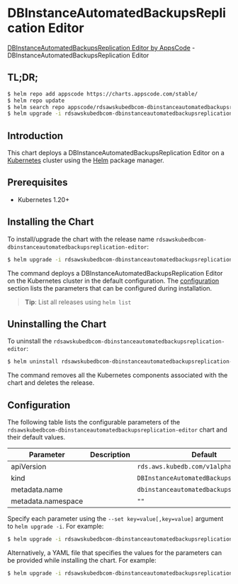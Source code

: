 # DBInstanceAutomatedBackupsReplication Editor

[DBInstanceAutomatedBackupsReplication Editor by AppsCode](https://appscode.com) - DBInstanceAutomatedBackupsReplication Editor

## TL;DR;

```bash
$ helm repo add appscode https://charts.appscode.com/stable/
$ helm repo update
$ helm search repo appscode/rdsawskubedbcom-dbinstanceautomatedbackupsreplication-editor --version=v0.16.0
$ helm upgrade -i rdsawskubedbcom-dbinstanceautomatedbackupsreplication-editor appscode/rdsawskubedbcom-dbinstanceautomatedbackupsreplication-editor -n default --create-namespace --version=v0.16.0
```

## Introduction

This chart deploys a DBInstanceAutomatedBackupsReplication Editor on a [Kubernetes](http://kubernetes.io) cluster using the [Helm](https://helm.sh) package manager.

## Prerequisites

- Kubernetes 1.20+

## Installing the Chart

To install/upgrade the chart with the release name `rdsawskubedbcom-dbinstanceautomatedbackupsreplication-editor`:

```bash
$ helm upgrade -i rdsawskubedbcom-dbinstanceautomatedbackupsreplication-editor appscode/rdsawskubedbcom-dbinstanceautomatedbackupsreplication-editor -n default --create-namespace --version=v0.16.0
```

The command deploys a DBInstanceAutomatedBackupsReplication Editor on the Kubernetes cluster in the default configuration. The [configuration](#configuration) section lists the parameters that can be configured during installation.

> **Tip**: List all releases using `helm list`

## Uninstalling the Chart

To uninstall the `rdsawskubedbcom-dbinstanceautomatedbackupsreplication-editor`:

```bash
$ helm uninstall rdsawskubedbcom-dbinstanceautomatedbackupsreplication-editor -n default
```

The command removes all the Kubernetes components associated with the chart and deletes the release.

## Configuration

The following table lists the configurable parameters of the `rdsawskubedbcom-dbinstanceautomatedbackupsreplication-editor` chart and their default values.

|     Parameter      | Description |                      Default                       |
|--------------------|-------------|----------------------------------------------------|
| apiVersion         |             | <code>rds.aws.kubedb.com/v1alpha1</code>           |
| kind               |             | <code>DBInstanceAutomatedBackupsReplication</code> |
| metadata.name      |             | <code>dbinstanceautomatedbackupsreplication</code> |
| metadata.namespace |             | <code>""</code>                                    |


Specify each parameter using the `--set key=value[,key=value]` argument to `helm upgrade -i`. For example:

```bash
$ helm upgrade -i rdsawskubedbcom-dbinstanceautomatedbackupsreplication-editor appscode/rdsawskubedbcom-dbinstanceautomatedbackupsreplication-editor -n default --create-namespace --version=v0.16.0 --set apiVersion=rds.aws.kubedb.com/v1alpha1
```

Alternatively, a YAML file that specifies the values for the parameters can be provided while
installing the chart. For example:

```bash
$ helm upgrade -i rdsawskubedbcom-dbinstanceautomatedbackupsreplication-editor appscode/rdsawskubedbcom-dbinstanceautomatedbackupsreplication-editor -n default --create-namespace --version=v0.16.0 --values values.yaml
```
